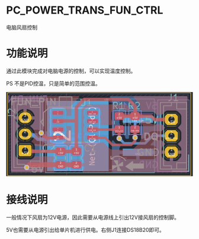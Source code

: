 # PC_POWER_TRANS_FUN_CTRL
电脑风扇控制

# 功能说明

通过此模块完成对电脑电源的控制，可以实现温度控制。

PS 不是PID控温，只是简单的范围控温。

![image-20221212215628550](hardware\Snipaste_2022-12-11_22-47-33.jpg)

# 接线说明

一般情况下风扇为12V电源，因此需要从电源线上引出12V接风扇的控制脚。

5V也需要从电源引出给单片机进行供电。右侧J1连接DS18B20即可。
